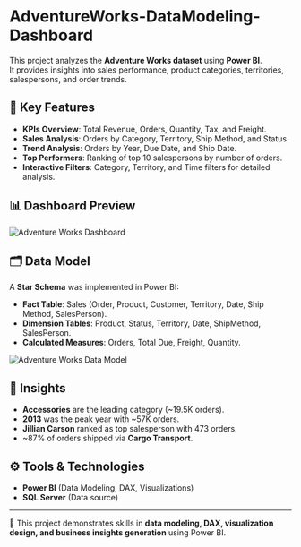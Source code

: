 # AdventureWorks-DataModeling-Dashboard

This project analyzes the **Adventure Works dataset** using **Power BI**.  
It provides insights into sales performance, product categories, territories, salespersons, and order trends.  

## 🔹 Key Features
- **KPIs Overview**: Total Revenue, Orders, Quantity, Tax, and Freight.  
- **Sales Analysis**: Orders by Category, Territory, Ship Method, and Status.  
- **Trend Analysis**: Orders by Year, Due Date, and Ship Date.  
- **Top Performers**: Ranking of top 10 salespersons by number of orders.  
- **Interactive Filters**: Category, Territory, and Time filters for detailed analysis.  

## 📊 Dashboard Preview
![Adventure Works Dashboard](./images/adventure-works-dashboard.png)

## 🗂 Data Model
A **Star Schema** was implemented in Power BI:  
- **Fact Table**: Sales (Order, Product, Customer, Territory, Date, Ship Method, SalesPerson).  
- **Dimension Tables**: Product, Status, Territory, Date, ShipMethod, SalesPerson.  
- **Calculated Measures**: Orders, Total Due, Freight, Quantity.  

![Adventure Works Data Model](./images/adventure-works-data-model.png)

## 🔑 Insights
- **Accessories** are the leading category (~19.5K orders).  
- **2013** was the peak year with ~57K orders.  
- **Jillian Carson** ranked as top salesperson with 473 orders.  
- ~87% of orders shipped via **Cargo Transport**.  

## ⚙️ Tools & Technologies
- **Power BI** (Data Modeling, DAX, Visualizations)  
- **SQL Server** (Data source)  

---
🚀 This project demonstrates skills in **data modeling, DAX, visualization design, and business insights generation** using Power BI.

